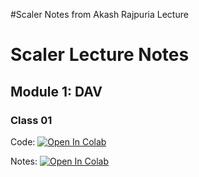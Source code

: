 #Scaler Notes from Akash Rajpuria Lecture

# Scaler Lecture Notes

## Module 1: DAV
### Class 01
Code:
[![Open In Colab](https://colab.research.google.com/assets/colab-badge.svg)](https://colab.research.google.com/github/venkateswaran-online/Scaler-Lecture-Notes/blob/main/DAV/AR_DAV1_Numpy.ipynb)

Notes:
[![Open In Colab](https://colab.research.google.com/assets/colab-badge.svg)](https://colab.research.google.com/github/venkateswaran-online/Scaler-Lecture-Notes/blob/main/DAV/AR_DAV1_Notes.ipynb)
